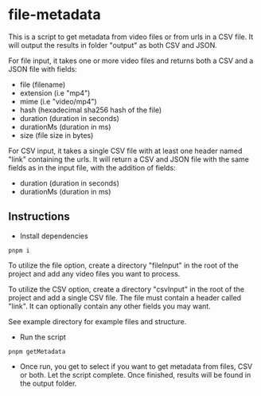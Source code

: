 # file-metadata

This is a script to get metadata from video files or from urls in a CSV file. It will output the results in folder "output" as both CSV and JSON.

For file input, it takes one or more video files and returns both a CSV and a JSON file with fields:

- file (filename)
- extension (i.e "mp4")
- mime (i.e "video/mp4")
- hash (hexadecimal sha256 hash of the file)
- duration (duration in seconds)
- durationMs (duration in ms)
- size (file size in bytes)

For CSV input, it takes a single CSV file with at least one header named "link" containing the urls. It will return a CSV and JSON file with the same fields as in the input file, with the addition of fields:

- duration (duration in seconds)
- durationMs (duration in ms)

## Instructions

- Install dependencies

```
pnpm i
```

To utilize the file option, create a directory "fileInput" in the root of the project and add any video files you want to process.

To utilize the CSV option, create a directory "csvInput" in the root of the project and add a single CSV file. The file must contain a header called "link". It can optionally contain any other fields you may want.

See example directory for example files and structure.

- Run the script

```
pnpm getMetadata
```

- Once run, you get to select if you want to get metadata from files, CSV or both. Let the script complete. Once finished, results will be found in the output folder.
